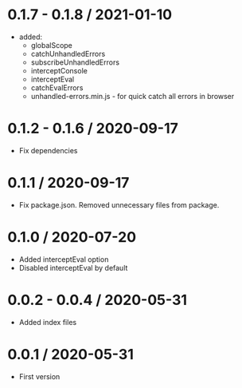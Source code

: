 0.1.7 - 0.1.8 / 2021-01-10
===================

  * added:
    * globalScope
    * catchUnhandledErrors
    * subscribeUnhandledErrors
    * interceptConsole
    * interceptEval
    * catchEvalErrors
    * unhandled-errors.min.js - for quick catch all errors in browser
  
0.1.2 - 0.1.6 / 2020-09-17
===================

  * Fix dependencies
  
0.1.1 / 2020-09-17
===================

  * Fix package.json. Removed unnecessary files from package.
  
0.1.0 / 2020-07-20
===================

  * Added interceptEval option
  * Disabled interceptEval by default 

0.0.2 - 0.0.4 / 2020-05-31
===================

  * Added index files

0.0.1 / 2020-05-31
===================

  * First version
